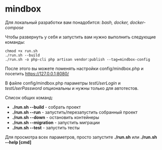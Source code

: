 # mindbox

Для локальный разработки вам понадобится:
_bash, docker, docker-compose_

Чтобы развернуть у себя и запустить вам нужно выполнить следующие команды:
```shell script
chmod +x run.sh
./run.sh --build
./run.sh -o php-cli php artisan vendor:publish --tag=mindbox-config
```

После этого вы можете поменять настройки config/mindbox.php и посетить https://127.0.0.1:8080/

В файле config/mindbox.php параметры _testUserLogin_ и _testUserPassword_ опциональны и нужны только для автотестов.

Список общих команд:
- **./run.sh --build**     - собрать проект
- **./run.sh --run**       - запустить/перезапустить собранный проект
- **./run.sh --down**      - остановить контейнеры
- **./run.sh --migration** - запустить миграции
- **./run.sh --test**      - запустить тесты

Для просмотра всех параметров, просто запустите **./run.sh** или **./run.sh --help [cmd]**
